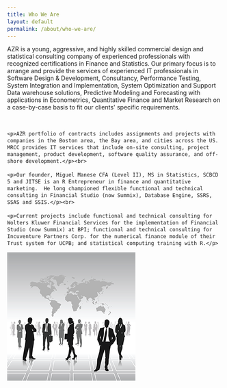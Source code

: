 ```yaml
---
title: Who We Are
layout: default
permalink: /about/who-we-are/
---
```


<div class="about-content-container">	
	<p>AZR is a young, aggressive, and highly skilled commercial design and statistical consulting company of experienced professionals with recognized certifications in Finance and Statistics. Our primary focus is to arrange and provide the services of experienced IT professionals in Software Design & Development, Consultancy, Performance Testing, System Integration and Implementation, System Optimization and Support Data warehouse solutions, Predictive Modeling and Forecasting with applications in Econometrics, Quantitative Finance and Market Research on a case-by-case basis to fit our clients' specific requirements.</p> <br>

	<p>AZR portfolio of contracts includes assignments and projects with companies in the Boston area, the Bay area, and cities across the US. MRCC provides IT services that include on-site consulting, project management, product development, software quality assurance, and off-shore development.</p><br>

	<p>Our founder, Miguel Manese CFA (Level II), MS in Statistics, SCBCD 5 and JITSE is an R Entrepreneur in finance and quantitative marketing.  He long championed flexible functional and technical consulting in Financial Studio (now Summix), Database Engine, SSRS, SSAS and SSIS.</p><br>

	<p>Current projects include functional and technical consulting for Wolters Kluwer Financial Services for the implementation of Financial Studio (now Summix) at BPI; functional and technical consulting for Incuventure Partners Corp. for the numerical finance module of their Trust system for UCPB; and statistical computing training with R.</p>

</div>

<div class="rightcolumn">
	<div class"right-column-container">    
		<img src="/img/IMG2_WHOWEARE-02 thumb.png" class="sidebar">
	</div>
</div>
